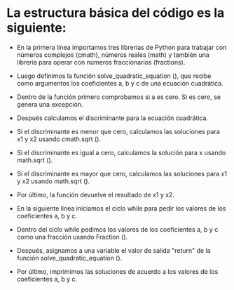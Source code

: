 # La estructura básica del código es la siguiente:

- En la primera línea importamos tres librerías de Python para trabajar con números complejos (cmath), números reales (math) y también una librería para operar con números fraccionarios (fractions).

- Luego definimos la función solve_quadratic_equation (), que recibe como argumentos los coeficientes a, b y c de una ecuación cuadrática.

- Dentro de la función primero comprobamos si a es cero. Si es cero, se genera una excepción.

- Después calculamos el discriminante para la ecuación cuadrática.

- Si el discriminante es menor que cero, calculamos las soluciones para x1 y x2 usando cmath.sqrt ().

- Si el discriminante es igual a cero, calculamos la solución para x usando math.sqrt ().

- Si el discriminante es mayor que cero, calculamos las soluciones para x1 y x2 usando math.sqrt ().

- Por último, la función devuelve el resultado de x1 y x2.

- En la siguiente línea iniciamos el ciclo while para pedir los valores de los coeficientes a, b y c.

- Dentro del ciclo while pedimos los valores de los coeficientes a, b y c como una fracción usando Fraction ().

- Después, asignamos a una variable el valor de salida "return" de la función solve_quadratic_equation ().

- Por último, imprimimos las soluciones de acuerdo a los valores de los coeficientes a, b y c.
